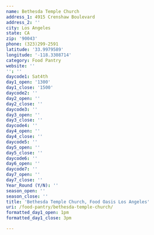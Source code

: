 ```yaml
---
name: Bethesda Temple Church
address_1: 4915 Crenshaw Boulevard
address_2: ''
city: Los Angeles
state: CA
zip: '90043'
phone: (323)299-2591
latitude: '33.9979589'
longitude: '-118.3308714'
category: Food Pantry
website: ''
'': ''
daycode1: Sat4th
day1_open: '1300'
day1_close: '1500'
daycode2: ''
day2_open: ''
day2_close: ''
daycode3: ''
day3_open: ''
day3_close: ''
daycode4: ''
day4_open: ''
day4_close: ''
daycode5: ''
day5_open: ''
day5_close: ''
daycode6: ''
day6_open: ''
daycode7: ''
day7_open: ''
day7_close: ''
Year_Round (Y/N): ''
season_open: ''
season_close: ''
title: 'Bethesda Temple Church, Food Oasis Los Angeles'
uri: /food-pantry/bethesda-temple-church/
formatted_day1_open: 1pm
formatted_day1_close: 3pm

---
```

